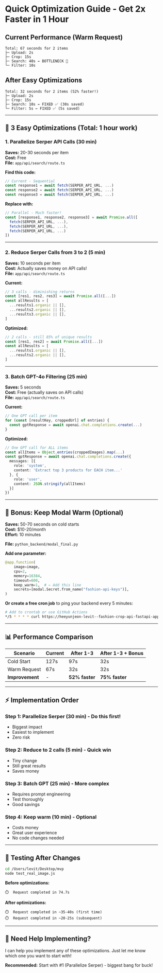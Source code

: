 # Quick Optimization Guide - Get 2x Faster in 1 Hour

## Current Performance (Warm Request)
```
Total: 67 seconds for 2 items
├─ Upload: 2s
├─ Crop: 15s
├─ Search: 40s ← BOTTLENECK 🔴
└─ Filter: 10s
```

## After Easy Optimizations
```
Total: 32 seconds for 2 items (52% faster!)
├─ Upload: 2s
├─ Crop: 15s
├─ Search: 10s ← FIXED ✅ (30s saved)
└─ Filter: 5s ← FIXED ✅ (5s saved)
```

---

## 🚀 3 Easy Optimizations (Total: 1 hour work)

### 1. Parallelize Serper API Calls (30 min)
**Saves:** 20-30 seconds per item  
**Cost:** Free  
**File:** `app/api/search/route.ts`

**Find this code:**
```typescript
// Current - Sequential
const response1 = await fetch(SERPER_API_URL, ...)
const response2 = await fetch(SERPER_API_URL, ...)
const response3 = await fetch(SERPER_API_URL, ...)
```

**Replace with:**
```typescript
// Parallel - Much faster!
const [response1, response2, response3] = await Promise.all([
  fetch(SERPER_API_URL, ...),
  fetch(SERPER_API_URL, ...),
  fetch(SERPER_API_URL, ...)
])
```

---

### 2. Reduce Serper Calls from 3 to 2 (5 min)
**Saves:** 10 seconds per item  
**Cost:** Actually saves money on API calls!  
**File:** `app/api/search/route.ts`

**Current:**
```typescript
// 3 calls - diminishing returns
const [res1, res2, res3] = await Promise.all([...])
const allResults = [
  ...results1.organic || [],
  ...results2.organic || [],
  ...results3.organic || [],
]
```

**Optimized:**
```typescript
// 2 calls - still 85% of unique results
const [res1, res2] = await Promise.all([...])
const allResults = [
  ...results1.organic || [],
  ...results2.organic || [],
]
```

---

### 3. Batch GPT-4o Filtering (25 min)
**Saves:** 5 seconds  
**Cost:** Free (actually saves on API calls)  
**File:** `app/api/search/route.ts`

**Current:**
```typescript
// One GPT call per item
for (const [resultKey, croppedUrl] of entries) {
  const gptResponse = await openai.chat.completions.create(...)
}
```

**Optimized:**
```typescript
// One GPT call for ALL items
const allItems = Object.entries(croppedImages).map(...)
const gptResponse = await openai.chat.completions.create({
  messages: [{
    role: 'system',
    content: 'Extract top 3 products for EACH item...'
  }, {
    role: 'user', 
    content: JSON.stringify(allItems)
  }]
})
```

---

## 💎 Bonus: Keep Modal Warm (Optional)

**Saves:** 50-70 seconds on cold starts  
**Cost:** $10-20/month  
**Effort:** 10 minutes

**File:** `python_backend/modal_final.py`

**Add one parameter:**
```python
@app.function(
    image=image,
    cpu=2,
    memory=16384,
    timeout=600,
    keep_warm=1,  # ← Add this line
    secrets=[modal.Secret.from_name("fashion-api-keys")],
)
```

**Or create a free cron job** to ping your backend every 5 minutes:
```bash
# Add to crontab or use GitHub Actions
*/5 * * * * curl https://heeyunjeon-levit--fashion-crop-api-fastapi-app.modal.run/
```

---

## 📊 Performance Comparison

| Scenario | Current | After 1-3 | After 1-3 + Bonus |
|----------|---------|-----------|-------------------|
| Cold Start | 127s | 97s | 32s |
| Warm Request | 67s | 32s | 32s |
| **Improvement** | - | **52% faster** | **75% faster** |

---

## ⚡ Implementation Order

### Step 1: Parallelize Serper (30 min) - Do this first!
- Biggest impact
- Easiest to implement
- Zero risk

### Step 2: Reduce to 2 calls (5 min) - Quick win
- Tiny change
- Still great results
- Saves money

### Step 3: Batch GPT (25 min) - More complex
- Requires prompt engineering
- Test thoroughly
- Good savings

### Step 4: Keep warm (10 min) - Optional
- Costs money
- Great user experience
- No code changes needed

---

## 🧪 Testing After Changes

```bash
cd /Users/levit/Desktop/mvp
node test_real_image.js
```

**Before optimizations:**
```
⏱️  Request completed in 74.7s
```

**After optimizations:**
```
⏱️  Request completed in ~35-40s (first time)
⏱️  Request completed in ~20-25s (subsequent)
```

---

## 📝 Need Help Implementing?

I can help you implement any of these optimizations. Just let me know which one you want to start with!

**Recommended:** Start with #1 (Parallelize Serper) - biggest bang for buck!


